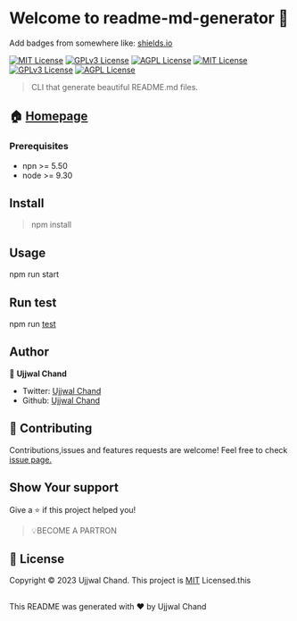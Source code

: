 
# Welcome to readme-md-generator 👋
Add badges from somewhere like: [shields.io](https://shields.io/)

[![MIT License](https://img.shields.io/badge/version-0.50-blue.svg)](https://choosealicense.com/licenses/mit/)
[![GPLv3 License](https://img.shields.io/badge/npm->=5.50-blue.svg)](https://opensource.org/licenses/)
[![AGPL License](https://img.shields.io/badge/node->=9.30-blue.svg)](http://www.gnu.org/licenses/agpl-3.0)
[![MIT License](https://img.shields.io/badge/documentation-yes-gree.svg)](https://choosealicense.com/licenses/mit/)
[![GPLv3 License](https://img.shields.io/badge/maintained->=yes-green.svg)](https://opensource.org/licenses/)
[![AGPL License](https://img.shields.io/badge/License->=Mit-yellow.svg)](http://www.gnu.org/licenses/agpl-3.0)
> CLI that generate beautiful README.md files.

## 🏠 [Homepage](https://readme.so/editor)

### __Prerequisites__ 
* npn >= 5.50
* node >= 9.30
## Install
> npm install
## Usage
 npm run start
## Run test
npm run [test](https://docs.npmjs.com/cli/v8/commands/npm-test)

## Author
👤 __Ujjwal Chand__
* Twitter: [Ujjwal Chand](https://twitter.com/ujjwal_chand?t=gg0jAjVGZrkrBF3HHW3cDw&s=09)
* Github: [Ujjwal Chand](https://github.com/UjjwalChand)

## 🤝 Contributing
Contributions,issues and features requests are welcome!
Feel free to check [issue page.](https://issuu.com/)
## Show Your support
Give a ⭐ if this project helped you!

> 💡BECOME A PARTRON
## 📝 License
Copyright ©️ 2023 Ujjwal Chand.
This project is [MIT](https://opensource.org/license/mit/) Licensed.this 

##

This README was generated with ❤️ by Ujjwal Chand
